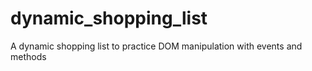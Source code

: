 # dynamic_shopping_list
A dynamic shopping list to practice DOM manipulation with events and methods
